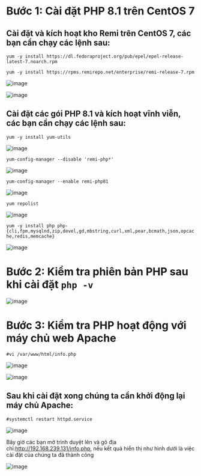# Bước 1: Cài đặt PHP 8.1 trên CentOS 7
## Cài đặt và kích hoạt kho Remi trên CentOS 7, các bạn cần chạy các lệnh sau:
`yum -y install https://dl.fedoraproject.org/pub/epel/epel-release-latest-7.noarch.rpm`

`yum -y install https://rpms.remirepo.net/enterprise/remi-release-7.rpm`

![image](https://user-images.githubusercontent.com/110179869/189570571-2b68515a-0038-4ecc-ab7d-0cbb8ad2cc16.png)

![image](https://user-images.githubusercontent.com/110179869/189570776-ffb47d31-ebad-4c5d-b515-7cc4f1443eda.png)

## Cài đặt các gói PHP 8.1 và kích hoạt vĩnh viễn, các bạn cần chạy các lệnh sau:
`yum -y install yum-utils`

![image](https://user-images.githubusercontent.com/110179869/189570904-e46c8083-e000-4581-9809-cc16b5b59308.png)

`yum-config-manager --disable 'remi-php*'`

![image](https://user-images.githubusercontent.com/110179869/189570968-b8102056-4fb6-49ce-b74f-4447acec3bc2.png)

`yum-config-manager --enable remi-php81`

![image](https://user-images.githubusercontent.com/110179869/189571045-4076dab8-49e9-4c83-b9fc-203b2dd64196.png)

`yum repolist`

![image](https://user-images.githubusercontent.com/110179869/189571103-8e23f328-22fa-4f9c-aab8-edd99da19654.png)

`yum -y install php php-{cli,fpm,mysqlnd,zip,devel,gd,mbstring,curl,xml,pear,bcmath,json,opcache,redis,memcache}`

![image](https://user-images.githubusercontent.com/110179869/189571204-f3b17908-dcbd-4b8f-bd7b-8d7b3943e6c0.png)

# Bước 2: Kiểm tra phiên bản PHP sau khi cài đặt ` php -v `

![image](https://user-images.githubusercontent.com/110179869/189571286-3420947a-1b2a-4b3a-a150-33bba796b970.png)

# Bước 3: Kiểm tra PHP hoạt động với máy chủ web Apache

`#vi /var/www/html/info.php`

![image](https://user-images.githubusercontent.com/110179869/189571569-8bc6b517-35b9-4788-aa18-8c20a0bbdf82.png)

![image](https://user-images.githubusercontent.com/110179869/189571524-53be31d7-76f3-4184-86aa-e72b9959425c.png)


## Sau khi cài đặt xong chúng ta cần khởi động lại máy chủ Apache:

`#systemctl restart httpd.service`

![image](https://user-images.githubusercontent.com/110179869/189571884-95cf67fc-3cf7-4097-a947-de330becf7e7.png)


Bây giờ các bạn mở trình duyệt lên và gõ địa chỉ:http://192.168.239.131/info.php, nếu kết quả hiển thị như hình dưới là việc cài đặt của chúng ta đã thành công

![image](https://user-images.githubusercontent.com/110179869/189571941-8bbf26cc-e16b-4813-b37f-733d17781194.png)

